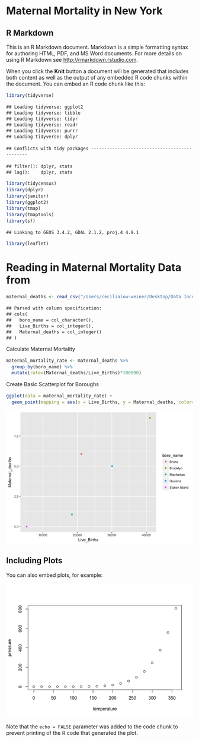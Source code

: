 Maternal Mortality in New York
================

R Markdown
----------

This is an R Markdown document. Markdown is a simple formatting syntax for authoring HTML, PDF, and MS Word documents. For more details on using R Markdown see <http://rmarkdown.rstudio.com>.

When you click the **Knit** button a document will be generated that includes both content as well as the output of any embedded R code chunks within the document. You can embed an R code chunk like this:

``` r
library(tidyverse)
```

    ## Loading tidyverse: ggplot2
    ## Loading tidyverse: tibble
    ## Loading tidyverse: tidyr
    ## Loading tidyverse: readr
    ## Loading tidyverse: purrr
    ## Loading tidyverse: dplyr

    ## Conflicts with tidy packages ----------------------------------------------

    ## filter(): dplyr, stats
    ## lag():    dplyr, stats

``` r
library(tidycensus)
library(dplyr)
library(janitor)
library(ggplot2)
library(tmap)
library(tmaptools)
library(sf)
```

    ## Linking to GEOS 3.4.2, GDAL 2.1.2, proj.4 4.9.1

``` r
library(leaflet)
```

Reading in Maternal Mortality Data from
=======================================

``` r
maternal_deaths <- read_csv("/Users/cecilialow-weiner/Desktop/Data Incubator Project /2013_maternal_mortality_rate.csv")
```

    ## Parsed with column specification:
    ## cols(
    ##   boro_name = col_character(),
    ##   Live_Births = col_integer(),
    ##   Maternal_deaths = col_integer()
    ## )

Calculate Maternal Mortality

``` r
maternal_mortality_rate <- maternal_deaths %>%
  group_by(boro_name) %>%
  mutate(rate=(Maternal_deaths/Live_Births)*100000) 
```

Create Basic Scatterplot for Boroughs

``` r
ggplot(data = maternal_mortality_rate) + 
  geom_point(mapping = aes(x = Live_Births, y = Maternal_deaths, color=boro_name))
```

![](maternal_mortality_markdown_files/figure-markdown_github/unnamed-chunk-3-1.png)

Including Plots
---------------

You can also embed plots, for example:

![](maternal_mortality_markdown_files/figure-markdown_github/pressure-1.png)

Note that the `echo = FALSE` parameter was added to the code chunk to prevent printing of the R code that generated the plot.

